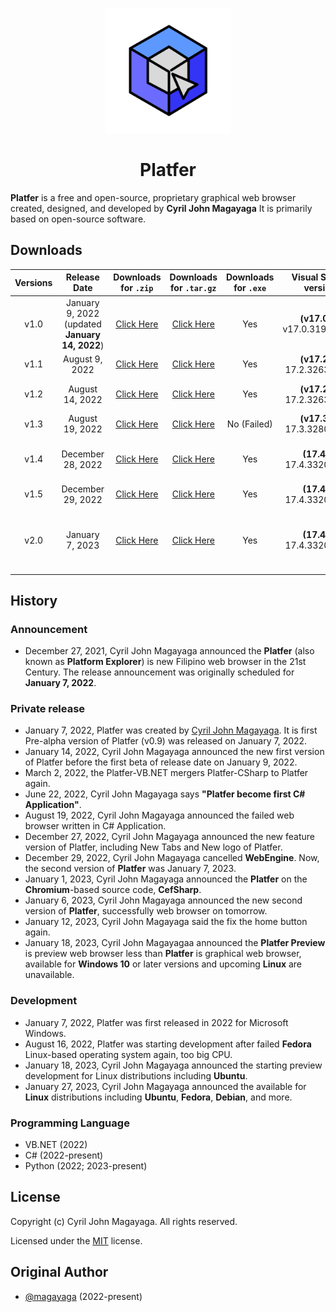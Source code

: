 <p align="center">
  <a href="https://github.com/Platfer/Platfer">
    <img src=".github/assets/Platfer.svg" width="200" height="200">
  </a>
</p>

<h1 align="center">Platfer</h1>

**Platfer** is a free and open-source, proprietary graphical web browser created, designed, and developed by **Cyril John Magayaga** It is primarily based on open-source software.

## Downloads
| **Versions** | **Release Date** | **Downloads for `.zip`** | **Downloads for `.tar.gz`** | **Downloads for `.exe`** | **Visual Studio** version | Notes |
|:-:|:-:|:-:|:-:|:-:|:-:|:-:|
| v1.0 | January 9, 2022 (updated **January 14, 2022**) | [Click Here](https://github.com/Platfer/Platfer/archive/refs/tags/v1.0.zip) | [Click Here](https://github.com/Platfer/Platfer/archive/refs/tags/v1.0.tar.gz) | Yes | **(v17.0.2)** v17.0.31919.166 | First **Visual Basic .NET** Application |
| v1.1 | August 9, 2022 | [Click Here](https://github.com/Platfer/Platfer/archive/refs/tags/v1.1.zip) | [Click Here](https://github.com/Platfer/Platfer/archive/refs/tags/v1.1.tar.gz) | Yes | **(v17.2.6)** 17.2.32630.192 | First **C#** Application |
| v1.2 | August 14, 2022 | [Click Here](https://github.com/Platfer/Platfer/archive/refs/tags/v1.2.zip) | [Click Here](https://github.com/Platfer/Platfer/archive/refs/tags/v1.2.tar.gz) | Yes | **(v17.2.6)** 17.2.32630.192 | First Redesign of Platfer |
| v1.3 | August 19, 2022 | [Click Here](https://github.com/Platfer/Platfer/archive/refs/tags/v1.3.zip) | [Click Here](https://github.com/Platfer/Platfer/archive/refs/tags/v1.3.tar.gz) | No (Failed) | **(v17.3.0)** 17.3.32804.467 | First Fix bugs |
| v1.4 | December 28, 2022 | [Click Here](https://github.com/Platfer/Platfer/archive/refs/tags/v1.4.zip) | [Click Here](https://github.com/Platfer/Platfer/archive/refs/tags/v1.4.tar.gz) | Yes | **(17.4.3)** 17.4.33205.214 | New tabs and New logo of Platfer |
| v1.5 | December 29, 2022 | [Click Here](https://github.com/Platfer/Platfer/archive/refs/tags/v1.5.zip) | [Click Here](https://github.com/Platfer/Platfer/archive/refs/tags/v1.5.tar.gz) | Yes | **(17.4.3)** 17.4.33205.214 | Second Fix bugs |
| v2.0 | January 7, 2023 | [Click Here](https://github.com/Platfer/Platfer/archive/refs/tags/v2.0.zip) | [Click Here](https://github.com/Platfer/Platfer/archive/refs/tags/v2.0.tar.gz) | Yes | **(17.4.3)** 17.4.33205.214 | New version of Platfer and Chromium-based web browser|

## History

### Announcement
  * December 27, 2021, Cyril John Magayaga announced the **Platfer** (also known as **Platform Explorer**) is new Filipino web browser in the 21st Century. The release announcement was originally scheduled for **January 7, 2022**.

### Private release
  * January 7, 2022, Platfer was created by [Cyril John Magayaga](https://github.com/magayaga). It is first Pre-alpha version of Platfer (v0.9) was released on January 7, 2022.
  * January 14, 2022, Cyril John Magayaga announced the new first version of Platfer before the first beta of release date on January 9, 2022.
  * March 2, 2022, the Platfer-VB.NET mergers Platfer-CSharp to Platfer again.
  * June 22, 2022, Cyril John Magayaga says **"Platfer become first C# Application"**.
  * August 19, 2022, Cyril John Magayaga announced the failed web browser written in C# Application.
  * December 27, 2022, Cyril John Magayaga announced the new feature version of Platfer, including New Tabs and New logo of Platfer.
  * December 29, 2022, Cyril John Magayaga cancelled **WebEngine**. Now, the second version of **Platfer** was January 7, 2023.
  * January 1, 2023, Cyril John Magayaga announced the **Platfer** on the **Chromium**-based source code, **CefSharp**.
  * January 6, 2023, Cyril John Magayaga announced the new second version of **Platfer**, successfully web browser on tomorrow.
  * January 12, 2023, Cyril John Magayaga said the fix the home button again.
  * January 18, 2023, Cyril John Magayagaa announced the **Platfer Preview** is preview web browser less than **Platfer** is graphical web browser, available for **Windows 10** or later versions and upcoming **Linux** are unavailable.
  
### Development
  * January 7, 2022, Platfer was first released in 2022 for Microsoft Windows.
  * August 16, 2022, Platfer was starting development after failed **Fedora** Linux-based operating system again, too big CPU.
  * January 18, 2023, Cyril John Magayaga announced the starting preview development for Linux distributions including **Ubuntu**.
  * January 27, 2023, Cyril John Magayaga announced the available for **Linux** distributions including **Ubuntu**, **Fedora**, **Debian**, and more.

### Programming Language
  * VB.NET (2022)
  * C# (2022-present)
  * Python (2022; 2023-present)

## License

Copyright (c) Cyril John Magayaga. All rights reserved.

Licensed under the [MIT](https://github.com/Platfer/Platfer/blob/main/LICENSE) license.

## Original Author
* [@magayaga](https://github.com/magayaga) (2022-present)
